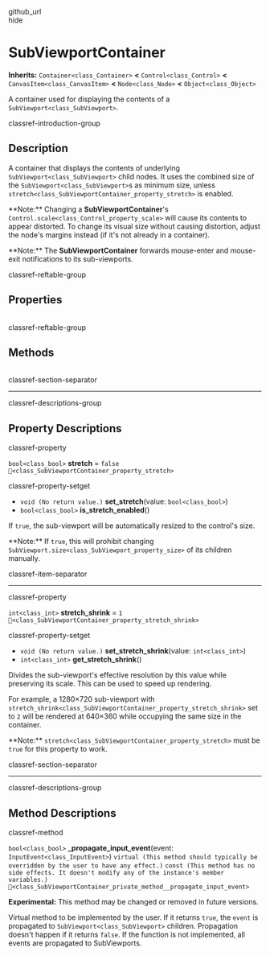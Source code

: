 github\_url  
hide

# SubViewportContainer

**Inherits:** `Container<class_Container>` **&lt;**
`Control<class_Control>` **&lt;** `CanvasItem<class_CanvasItem>`
**&lt;** `Node<class_Node>` **&lt;** `Object<class_Object>`

A container used for displaying the contents of a
`SubViewport<class_SubViewport>`.

classref-introduction-group

## Description

A container that displays the contents of underlying
`SubViewport<class_SubViewport>` child nodes. It uses the combined size
of the `SubViewport<class_SubViewport>`s as minimum size, unless
`stretch<class_SubViewportContainer_property_stretch>` is enabled.

\*\*Note:\*\* Changing a **SubViewportContainer**'s
`Control.scale<class_Control_property_scale>` will cause its contents to
appear distorted. To change its visual size without causing distortion,
adjust the node's margins instead (if it's not already in a container).

\*\*Note:\*\* The **SubViewportContainer** forwards mouse-enter and
mouse-exit notifications to its sub-viewports.

classref-reftable-group

## Properties

<table>
<tbody>
<tr>
</tr>
<tr>
</tr>
<tr>
</tr>
</tbody>
</table>

classref-reftable-group

## Methods

<table>
<tbody>
<tr>
</tr>
</tbody>
</table>

classref-section-separator

------------------------------------------------------------------------

classref-descriptions-group

## Property Descriptions

classref-property

`bool<class_bool>` **stretch** = `false`
`🔗<class_SubViewportContainer_property_stretch>`

classref-property-setget

-   `void (No return value.)` **set\_stretch**(value:
    `bool<class_bool>`)
-   `bool<class_bool>` **is\_stretch\_enabled**()

If `true`, the sub-viewport will be automatically resized to the
control's size.

\*\*Note:\*\* If `true`, this will prohibit changing
`SubViewport.size<class_SubViewport_property_size>` of its children
manually.

classref-item-separator

------------------------------------------------------------------------

classref-property

`int<class_int>` **stretch\_shrink** = `1`
`🔗<class_SubViewportContainer_property_stretch_shrink>`

classref-property-setget

-   `void (No return value.)` **set\_stretch\_shrink**(value:
    `int<class_int>`)
-   `int<class_int>` **get\_stretch\_shrink**()

Divides the sub-viewport's effective resolution by this value while
preserving its scale. This can be used to speed up rendering.

For example, a 1280×720 sub-viewport with
`stretch_shrink<class_SubViewportContainer_property_stretch_shrink>` set
to `2` will be rendered at 640×360 while occupying the same size in the
container.

\*\*Note:\*\* `stretch<class_SubViewportContainer_property_stretch>`
must be `true` for this property to work.

classref-section-separator

------------------------------------------------------------------------

classref-descriptions-group

## Method Descriptions

classref-method

`bool<class_bool>` **\_propagate\_input\_event**(event:
`InputEvent<class_InputEvent>`)
`virtual (This method should typically be overridden by the user to have any effect.)`
`const (This method has no side effects. It doesn't modify any of the instance's member variables.)`
`🔗<class_SubViewportContainer_private_method__propagate_input_event>`

**Experimental:** This method may be changed or removed in future
versions.

Virtual method to be implemented by the user. If it returns `true`, the
`event` is propagated to `SubViewport<class_SubViewport>` children.
Propagation doesn't happen if it returns `false`. If the function is not
implemented, all events are propagated to SubViewports.
